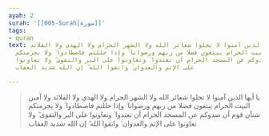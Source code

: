```yaml
---
ayah: 2
surah: '[[005-Surah|سورة]]'
tags:
- quran
text: يا أيها الذين آمنوا لا تحلوا شعائر الله ولا الشهر الحرام ولا الهدي ولا القلائد
  ولا آمين البيت الحرام يبتغون فضلا من ربهم ورضوانا ۚ وإذا حللتم فاصطادوا ۚ ولا يجرمنكم
  شنآن قوم أن صدوكم عن المسجد الحرام أن تعتدوا ۘ وتعاونوا على البر والتقوى ۖ ولا تعاونوا
  على الإثم والعدوان ۚ واتقوا الله ۖ إن الله شديد العقاب

---
```

> يا أيها الذين آمنوا لا تحلوا شعائر الله ولا الشهر الحرام ولا الهدي ولا القلائد ولا آمين البيت الحرام يبتغون فضلا من ربهم ورضوانا ۚ وإذا حللتم فاصطادوا ۚ ولا يجرمنكم شنآن قوم أن صدوكم عن المسجد الحرام أن تعتدوا ۘ وتعاونوا على البر والتقوى ۖ ولا تعاونوا على الإثم والعدوان ۚ واتقوا الله ۖ إن الله شديد العقاب
